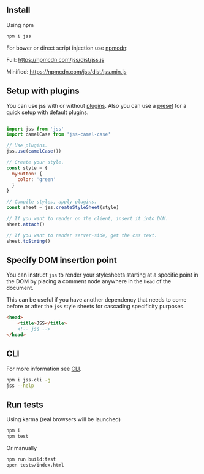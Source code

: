 ## Install

Using npm

```bash
npm i jss
```

For bower or direct script injection use [npmcdn](https://npmcdn.com):

Full:
https://npmcdn.com/jss/dist/jss.js

Minified:
https://npmcdn.com/jss/dist/jss.min.js

## Setup with plugins

You can use jss with or without [plugins](https://github.com/cssinjs?query=jss-).
Also you can use a [preset](https://github.com/cssinjs/jss-preset-default) for a quick setup with default plugins.

```javascript

import jss from 'jss'
import camelCase from 'jss-camel-case'

// Use plugins.
jss.use(camelCase())

// Create your style.
const style = {
  myButton: {
    color: 'green'
  }
}

// Compile styles, apply plugins.
const sheet = jss.createStyleSheet(style)

// If you want to render on the client, insert it into DOM.
sheet.attach()

// If you want to render server-side, get the css text.
sheet.toString()
```

## Specify DOM insertion point

You can instruct `jss` to render your stylesheets starting at a specific point in the DOM by placing a comment node anywhere in the `head` of the document.

This can be useful if you have another dependency that needs to come before or after the `jss` style sheets for cascading specificity purposes.

```html
<head>
    <title>JSS</title>
    <!-- jss -->
</head>
```

## CLI

For more information see [CLI](https://github.com/cssinjs/jss-cli).

```bash
npm i jss-cli -g
jss --help
```

## Run tests

Using karma (real browsers will be launched)

```bash
npm i
npm test
```

Or manually

```bash
npm run build:test
open tests/index.html
```

